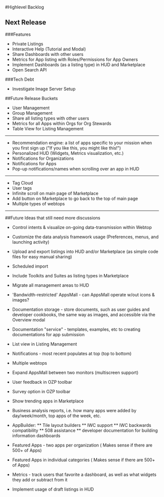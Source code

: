 #Highlevel Backlog
## Next Release
###Features
* Private Listings
* Interactive Help (Tutorial and Modal)
* Share Dashboards with other users
* Metrics for App listing with Roles/Permissions for App Owners
* Implement Dashboards (as a listing type) in HUD and Marketplace
* Open Search API

###Tech Debt
* Investigate Image Server Setup

##Future Release Buckets
* User Management
* Group Management
* Share all listing types with other users
* Metrics for all Apps within Orgs for Org Stewards
* Table View for Listing Management
-------
* Recommendation engine: a list of apps specific to your mission when you first sign up ("If you like this, you might like this!")
* Personalized HUD (Widgets, Metrics visualization, etc.)
* Notifications for Organizations
* Notifications for Apps
* Pop-up notifications/names when scrolling over an app in HUD
-----
* Tag Cloud
* User tags
* Infinite scroll on main page of Marketplace
* Add button on Marketplace to go back to the top of main page
* Multiple types of webtops
----
##Future Ideas that still need more discussions
* Control intents & visualize on-going data-transmission within Webtop
* Customize the data analysis framework usage (Preferences, menus, and launching activity)
* Upload and export listings into HUD and/or Marketplace (as simple code files for easy manual sharing)
* Scheduled import
* Include Toolkits and Suites as listing types in Marketplace
* Migrate all management areas to HUD
* 'Bandwidth-restricted' AppsMall - can AppsMall operate w/out icons & images?
* Documentation storage - store documents, such as user guides and developer cookbooks, the same way as images, and accessible via the Overview modal
* Documentation "service" - templates, examples, etc to creating documentations for app submission
* List view in Listing Management
* Notifications - most recent populates at top (top to bottom)
* Multiple webtops
* Expand AppsMall between two monitors (multiscreen support)

* User feedback in OZP toolbar
* Survey option in OZP toolbar
* Show trending apps in Marketplace
* Business analysis reports, i.e. how many apps were added by day/week/month, top apps of the week, etc.
* AppBuilder:
** Tile layout builders
** IWC support
** IWC backwards compatibility
** 508 assistance
** developer documentation for building information dashboards
* Featured Apps - two apps per organization ( Makes sense if there are 500+ of Apps)
* Featured Apps in individual categories ( Makes sense if there are 500+ of Apps)
* Metrics - track users that favorite a dashboard, as well as what widgets they add or subtract from it
* Implement usage of draft listings in HUD